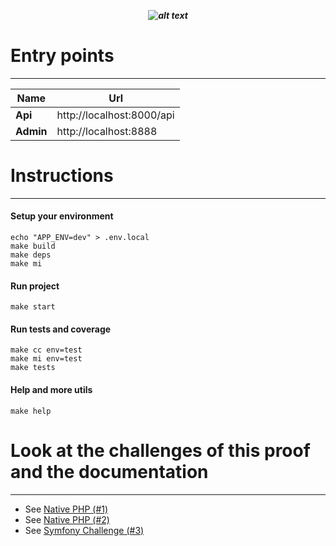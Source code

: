 ***<p align="center">![alt text](https://lanzadera.es/wp-content/uploads/2020/08/Growpro-1.png "GrowPro")</p>***
# Entry points
- - -
| Name      | Url                       |
|-----------|---------------------------|
| **Api**   | http://localhost:8000/api |
| **Admin** | http://localhost:8888     |


# Instructions
- - -

#### Setup your environment
```shell
echo "APP_ENV=dev" > .env.local
make build
make deps
make mi
```

#### Run project
```shell
make start
```

#### Run tests and coverage
```shell
make cc env=test 
make mi env=test
make tests
```

#### Help and more utils
```shell
make help
```

# Look at the challenges of this proof and the documentation
- - -
- See [Native PHP (#1)](wiki/Exercise_1.md)
- See [Native PHP (#2)](wiki/Exercise_2.md)
- See [Symfony Challenge (#3)](wiki/Exercise_3.md)
